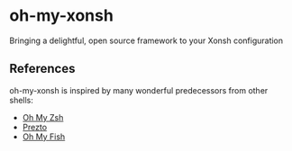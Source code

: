 # oh-my-xonsh

Bringing a delightful, open source framework to your Xonsh configuration

## References

oh-my-xonsh is inspired by many wonderful predecessors from other shells:

- [Oh My Zsh][ohmyzsh]
- [Prezto][prezto]
- [Oh My Fish][ohmyfish]

[ohmyzsh]: https://github.com/ohmyzsh/ohmyzsh
[prezto]: https://github.com/sorin-ionescu/prezto
[ohmyfish]: https://github.com/oh-my-fish/oh-my-fish
